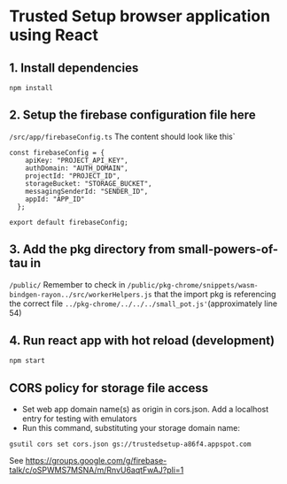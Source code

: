 # Trusted Setup browser application using **React**
## 1. Install dependencies
```npm install```

## 2. Setup the firebase configuration file here
``` /src/app/firebaseConfig.ts ```
The content should look like this`
```
const firebaseConfig = {
    apiKey: "PROJECT_API_KEY",
    authDomain: "AUTH_DOMAIN",
    projectId: "PROJECT_ID",
    storageBucket: "STORAGE_BUCKET",
    messagingSenderId: "SENDER_ID",
    appId: "APP_ID"
  };

export default firebaseConfig;
```

## 3. Add the pkg directory from small-powers-of-tau in
``` /public/ ```
Remember to check in ```/public/pkg-chrome/snippets/wasm-bindgen-rayon../src/workerHelpers.js``` that
the import pkg is referencing the correct file ```../pkg-chrome/../../../small_pot.js'```(approximately line 54)

## 4. Run react app with hot reload (development)
```npm start```

## CORS policy for storage file access

* Set web app domain name(s) as origin in cors.json. Add a localhost entry for testing with emulators
* Run this command, substituting your storage domain name:

`gsutil cors set cors.json gs://trustedsetup-a86f4.appspot.com`

See https://groups.google.com/g/firebase-talk/c/oSPWMS7MSNA/m/RnvU6aqtFwAJ?pli=1

